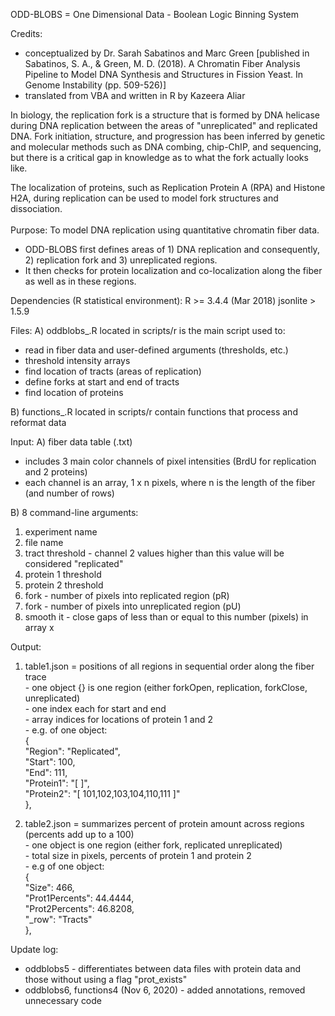 ODD-BLOBS = One Dimensional Data - Boolean Logic Binning System  
  
Credits: 
* conceptualized by Dr. Sarah Sabatinos and Marc Green [published in Sabatinos, S. A., & Green, M. D. (2018). A Chromatin Fiber Analysis Pipeline to Model DNA Synthesis and Structures in Fission Yeast. In Genome Instability (pp. 509-526)]
* translated from VBA and written in R by Kazeera Aliar
  
In biology, the replication fork is a structure that is formed by DNA helicase during DNA replication between the areas of "unreplicated" and replicated DNA.
Fork initiation, structure, and progression has been inferred by genetic and molecular methods such as DNA combing, chip-ChIP, and sequencing, but there is a critical gap in knowledge as to what the fork actually looks like.
  
The localization of proteins, such as Replication Protein A (RPA) and Histone H2A, during replication can be used to model fork structures and dissociation. 
  <br /> 
  <br /> 
Purpose: To model DNA replication using quantitative chromatin fiber data.
  * ODD-BLOBS first defines areas of 1) DNA replication and consequently, 2) replication fork and 3) unreplicated regions.
  * It then checks for protein localization and co-localization along the fiber as well as in these regions.
   
Dependencies (R statistical environment): 
  R >= 3.4.4 (Mar 2018)
  jsonlite > 1.5.9
   
Files:
A) oddblobs_.R located in scripts/r is the main script used to:
* read in fiber data and user-defined arguments (thresholds, etc.)
* threshold intensity arrays
* find location of tracts (areas of replication)
* define forks at start and end of tracts
* find location of proteins
 
B) functions_.R located in scripts/r contain functions that process and reformat data
  
  
Input: 
A) fiber data table (.txt)
- includes 3 main color channels of pixel intensities (BrdU for replication and 2 proteins)
- each channel is an array, 1 x n pixels, where n is the length of the fiber (and number of rows)
 
B) 8 command-line arguments:
1) experiment name
2) file name
3) tract threshold - channel 2 values higher than this value will be considered "replicated"
4) protein 1 threshold
5) protein 2 threshold
6) fork - number of pixels into replicated region (pR)
7) fork - number of pixels into unreplicated region (pU)
8) smooth it - close gaps of less than or equal to this number (pixels) in array x
 
 
Output:
1) table1.json = positions of all regions in sequential order along the fiber trace<br /> 
               - one object {} is one region (either forkOpen, replication, forkClose, unreplicated)<br /> 
               - one index each for start and end<br /> 
               - array indices for locations of protein 1 and 2<br /> 
               - e.g. of one object:<br /> 
                {<br /> 
                    "Region": "Replicated",<br /> 
                    "Start": 100,<br /> 
                    "End": 111,<br /> 
                    "Protein1": "[  ]",<br /> 
                    "Protein2": "[ 101,102,103,104,110,111 ]"<br /> 
                },<br /> 
 
2) table2.json = summarizes percent of protein amount across regions (percents add up to a 100)<br /> 
               - one object is one region (either fork, replicated unreplicated)<br /> 
               - total size in pixels, percents of protein 1 and protein 2<br /> 
               - e.g of one object:<br /> 
                {<br /> 
                    "Size": 466,<br /> 
                    "Prot1Percents": 44.4444,<br /> 
                    "Prot2Percents": 46.8208,<br /> 
                    "_row": "Tracts"<br /> 
                },<br /> 
 
 
Update log:<br /> 
* oddblobs5 - differentiates between data files with protein data and those without using a flag "prot_exists"<br /> 
* oddblobs6, functions4 (Nov 6, 2020) - added annotations, removed unnecessary code<br /> 

